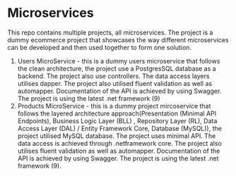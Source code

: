 # Microservices

This repo contains multiple projects, all microservices.  The project is a dummy ecommerce project that showcases the way different microservices can be developed and then used together to form one solution.

1.  Users MicroService - this is a dummy users microservice that follows the clean architecture, the project use a PostgresSQL database as a backend. The project also use controllers. The data access layers utilises dapper.  The project also utilised fluent validation as well as automapper.  Documentation of the API is achieved by using Swagger.  The project is using the latest .net framework (9)
2.  Products MicroService - this is a dummy project mircoservice that follows the layered architecture approach(Presentation (Minimal API Endpoints), Business Logic Layer (BLL)
, Repository Layer (RL), Data Access Layer (DAL) / Entity Framework Core, Database (MySQL)), the project utilised MySQL database. The project uses minimal API.  The data access is achieved through .netframework core.  The project also utilises fluent validation as well as automapper. Documentation of the API is achieved by using Swagger.  The project is using the latest .net framework (9).
   
